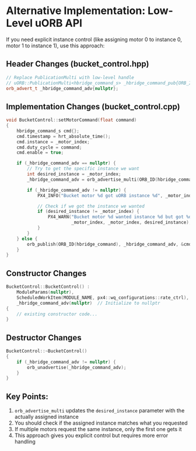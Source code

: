 # Alternative Implementation: Low-Level uORB API

If you need explicit instance control (like assigning motor 0 to instance 0, motor 1 to instance 1), use this approach:

## Header Changes (bucket_control.hpp)

```cpp
// Replace PublicationMulti with low-level handle
// uORB::PublicationMulti<hbridge_command_s> _hbridge_command_pub{ORB_ID(hbridge_command)};
orb_advert_t _hbridge_command_adv{nullptr};
```

## Implementation Changes (bucket_control.cpp)

```cpp
void BucketControl::setMotorCommand(float command)
{
    hbridge_command_s cmd{};
    cmd.timestamp = hrt_absolute_time();
    cmd.instance = _motor_index;
    cmd.duty_cycle = command;
    cmd.enable = true;

    if (_hbridge_command_adv == nullptr) {
        // Try to get the specific instance we want
        int desired_instance = _motor_index;
        _hbridge_command_adv = orb_advertise_multi(ORB_ID(hbridge_command), &cmd, &desired_instance);

        if (_hbridge_command_adv != nullptr) {
            PX4_INFO("Bucket motor %d got uORB instance %d", _motor_index, desired_instance);

            // Check if we got the instance we wanted
            if (desired_instance != _motor_index) {
                PX4_WARN("Bucket motor %d wanted instance %d but got %d",
                         _motor_index, _motor_index, desired_instance);
            }
        }
    } else {
        orb_publish(ORB_ID(hbridge_command), _hbridge_command_adv, &cmd);
    }
}
```

## Constructor Changes

```cpp
BucketControl::BucketControl() :
    ModuleParams(nullptr),
    ScheduledWorkItem(MODULE_NAME, px4::wq_configurations::rate_ctrl),
    _hbridge_command_adv(nullptr)  // Initialize to nullptr
{
    // existing constructor code...
}
```

## Destructor Changes

```cpp
BucketControl::~BucketControl()
{
    if (_hbridge_command_adv != nullptr) {
        orb_unadvertise(_hbridge_command_adv);
    }
}
```

## Key Points:

1. `orb_advertise_multi` updates the `desired_instance` parameter with the actually assigned instance
2. You should check if the assigned instance matches what you requested
3. If multiple motors request the same instance, only the first one gets it
4. This approach gives you explicit control but requires more error handling

